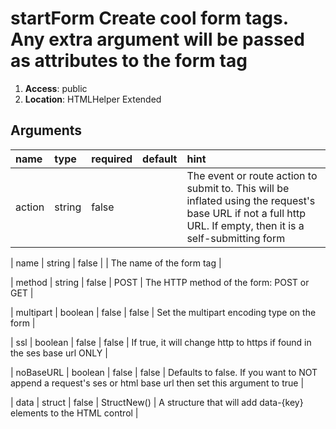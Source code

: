 
# startForm Create cool form tags. Any extra argument will be passed as attributes to the form tag 

1. **Access**: public
2. **Location**: HTMLHelper Extended 

## Arguments

| name 	| type 	| required 	| default 	| hint 	|
|:--- 	|:--- 	|:--- 		|:--- 		|:--- 	|
| action | string | false |  | The event or route action to submit to.	This will be inflated using the request's base URL if not a full http URL. If empty, then it is a self-submitting form |


| name | string | false |  | The name of the form tag |


| method | string | false | POST | The HTTP method of the form: POST or GET |


| multipart | boolean | false | false | Set the multipart encoding type on the form |


| ssl | boolean | false | false | If true, it will change http to https if found in the ses base url ONLY |


| noBaseURL | boolean | false | false | Defaults to false. If you want to NOT append a request's ses or html base url then set this argument to true |


| data | struct | false | StructNew() | A structure that will add data-{key} elements to the HTML control |


